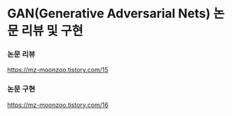  # GAN(Generative Adversarial Nets) 논문 리뷰 및 구현
 
 ### 논문 리뷰
 https://mz-moonzoo.tistory.com/15
 
 ### 논문 구현
 https://mz-moonzoo.tistory.com/16
